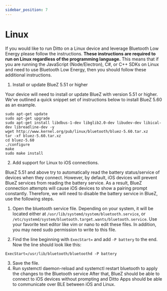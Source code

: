 ```yaml
---
sidebar_position: 7
---
```


# Linux

If you would like to run Ditto on a Linux device and leverage Bluetooth Low Energy please follow the instructions. __These instructions are required to run on Linux regardless of the programming language.__ This means that if you are running the JavaScript (Node/Electron), C#, or C++ SDKs on Linux and need to use Bluetooth Low Energy, then you should follow these additional instructions.

1. Install or update BlueZ 5.51 or higher

Your device will need to install or update BlueZ with version 5.51 or higher. We've outlined a quick snippet set of instructions below to install BlueZ 5.60 as an example.

```
sudo apt-get update
sudo apt-get upgrade
sudo apt-get install libdbus-1-dev libglib2.0-dev libudev-dev libical-dev libreadline-dev -y
wget http://www.kernel.org/pub/linux/bluetooth/bluez-5.60.tar.xz
tar -xf bluez-5.60.tar.xz
cd bluez-5.60
./configure
make
sudo make install
```

2. Add support for Linux to iOS connections.

BlueZ 5.51 and above try to automatically read the battery status/service of devices when they connect. However, by default, iOS devices will prevent BlueZ services from reading the battery service. As a result, BlueZ connection attempts will cause iOS devices to show a pairing prompt constantly. Therefore, we will need to disable the battery service in BlueZ, use the following steps.

1. Open the bluetooth service file. Depending on your system, it will be located either at `/usr/lib/systemd/system/bluetooth.service`, or `/etc/systemd/system/bluetooth.target.wants/bluetooth.service`. Use your favorite text editor like vim or nano to edit these files. In addition, you may need sudo permission to write to this file.

2. Find the line beginning with `ExecStart=` and add `-P battery` to the end. Now the line should look like this:

```
ExecStart=/usr/lib/bluetooth/bluetoothd -P battery
```

3. Save the file.
4. Run systemctl daemon-reload and systemctl restart bluetooth to apply the changes to the Bluetooth service
After that, BlueZ should be able to connect to iOS devices without prompting and Ditto Apps should be able to communicate over BLE between iOS and Linux.